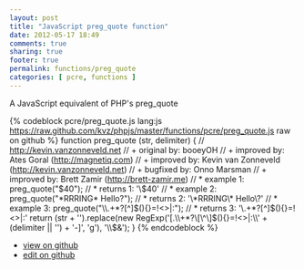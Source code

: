 ```yaml
---
layout: post
title: "JavaScript preg_quote function"
date: 2012-05-17 18:49
comments: true
sharing: true
footer: true
permalink: functions/preg_quote
categories: [ pcre, functions ]
---
```

A JavaScript equivalent of PHP's preg_quote
<!-- more -->
{% codeblock pcre/preg_quote.js lang:js https://raw.github.com/kvz/phpjs/master/functions/pcre/preg_quote.js raw on github %}
function preg_quote (str, delimiter) {
    // http://kevin.vanzonneveld.net
    // +   original by: booeyOH
    // +   improved by: Ates Goral (http://magnetiq.com)
    // +   improved by: Kevin van Zonneveld (http://kevin.vanzonneveld.net)
    // +   bugfixed by: Onno Marsman
    // +   improved by: Brett Zamir (http://brett-zamir.me)
    // *     example 1: preg_quote("$40");
    // *     returns 1: '\$40'
    // *     example 2: preg_quote("*RRRING* Hello?");
    // *     returns 2: '\*RRRING\* Hello\?'
    // *     example 3: preg_quote("\\.+*?[^]$(){}=!<>|:");
    // *     returns 3: '\\\.\+\*\?\[\^\]\$\(\)\{\}\=\!\<\>\|\:'
    return (str + '').replace(new RegExp('[.\\\\+*?\\[\\^\\]$(){}=!<>|:\\' + (delimiter || '') + '-]', 'g'), '\\$&');
}
{% endcodeblock %}
<ul>
 <li><a href="https://github.com/kvz/phpjs/blob/master/functions/pcre/preg_quote.js">view on github</a></li>
 <li><a href="https://github.com/kvz/phpjs/edit/master/functions/pcre/preg_quote.js">edit on github</a></li>
</ul>
